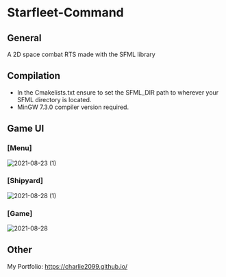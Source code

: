 # Starfleet-Command

## General
A 2D space combat RTS made with the SFML library

## Compilation
- In the Cmakelists.txt ensure to set the SFML_DIR path to wherever your SFML directory is located. 
- MinGW 7.3.0 compiler version required.

## Game UI

### [Menu]
![2021-08-23 (1)](https://user-images.githubusercontent.com/55750961/131227901-9f5e04ea-e6db-4ddc-b25c-66831ba45568.png)

### [Shipyard]
![2021-08-28 (1)](https://user-images.githubusercontent.com/55750961/131227948-df33de5d-6c66-40f3-b2b1-29382b766830.png)

### [Game]
![2021-08-28](https://user-images.githubusercontent.com/55750961/131227848-b8e8359a-db36-4b0e-9b9e-dc495ed9cb79.png)


## Other
My Portfolio: https://charlie2099.github.io/
